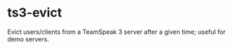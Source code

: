 # ts3-evict
Evict users/clients from a TeamSpeak 3 server after a given time; useful for demo servers.
